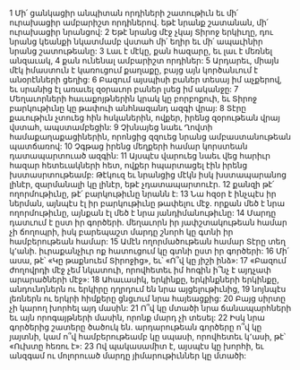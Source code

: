 1 Մի՛ ցանկացիր անպիտան որդիների շատութիւն եւ մի՛ ուրախացիր ամբարիշտ որդիներով. եթէ նրանք շատանան, մի՛ ուրախացիր նրանցով:
2 Եթէ նրանց մէջ չկայ Տիրոջ երկիւղը, դու նրանց կեանքի նկատմամբ վստահ մի՛ եղիր եւ մի՛ ապաւինիր նրանց շատութեանը:
3 Լաւ է մէկը, քան հազարը, եւ լաւ է մեռնել անզաւակ,
4 քան ունենալ ամբարիշտ որդիներ:
5 Արդարեւ, միայն մէկ իմաստուն է կառուցում քաղաքը, բայց այն կործանւում է անօրէնների ցեղից:
6 Բազում այսպիսի բաներ տեսայ իմ աչքերով, եւ սրանից էլ առաւել զօրաւոր բաներ լսեց իմ ականջը:
7 Մեղաւորների հաւաքոյթներին կրակ կը բորբոքուի, եւ Տիրոջ բարկութիւնը կը թափուի անհնազանդ ազգի վրայ:
8 Տէրը քաւութիւն չտուեց հին հսկաներին, ովքեր, իրենց զօրութեան վրայ վստահ, ապստամբեցին:
9 Չխնայեց նաեւ Ղովտի համաքաղաքացիներին, որոնցից զզուեց նրանց ամբաստանութեան պատճառով:
10 Չգթաց իրենց մեղքերի համար կորստեան դատապարտուած ազգին:
11 Այսպէս վարուեց նաեւ վեց հարիւր հազար հետեւակների հետ, ովքեր հպարտացել էին իրենց խստասրտութեամբ:
Թէկուզ եւ նրանցից մէկն իսկ խստապարանոց լինէր, զարմանալի կը լինէր, եթէ չդատապարտուէր.
12 քանզի թէ՛ ողորմութիւնը, թէ՛ բարկութիւնը նրանն է:
13 Նա հզօր է ինչպէս իր ներման, այնպէս էլ իր բարկութիւնը թափելու մէջ. որքան մեծ է նրա ողորմութիւնը, այնքան էլ մեծ է նրա յանդիմանութիւնը:
14 Մարդը դատւում է ըստ իր գործերի. մեղաւորն իր յափշտակութեան համար չի ճողոպրի, իսկ բարեպաշտ մարդը շնորհ կը գտնի իր համբերութեան համար:
15 Ամէն ողորմածութեան համար Տէրը տեղ կ՚անի. իւրաքանչիւր ոք հատուցում կը գտնի ըստ իր գործերի:
16 Մի՛ ասա, թէ՝ «Կը թաքնուեմ Տիրոջից», եւ՝ «Ո՞վ կը յիշի ինձ»:
17 «Բազում ժողովրդի մէջ չեմ նկատուի, որովհետեւ իմ հոգին ի՞նչ է այդչափ արարածների մէջ»:
18 Ահաւասիկ, երկինքը, երկինքների երկինքը, անդունդներն ու երկիրը դղրդում են նրա այցելութիւնից,
19 նոյնպէս լեռներն ու երկրի հիմքերը ցնցւում նրա հայեացքից:
20 Բայց սիրտը չի կարող խորհել այդ մասին:
21 Ո՞վ կը մտածի նրա ճանապարհների եւ այն որոգայթների մասին, որոնք մարդ չի տեսել:
22 Իսկ նրա գործերից շատերը ծածուկ են. արդարութեան գործերը ո՞վ կը յայտնի, կամ ո՞վ համբերութեամբ կը սպասի, որովհետեւ կ՚ասի, թէ՝ «Ուխտը հեռու է»:
23 Ով պակասամիտ է, այսպէս կը խորհի, եւ անզգամ ու մոլորուած մարդը յիմարութիւններ կը մտածի:
